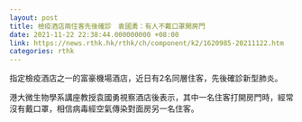 ```yaml
---
layout: post
title: 檢疫酒店兩住客先後確診　袁國勇：有人不戴口罩開房門
date: 2021-11-22 22:38:44.000000000 +08:00
link: https://news.rthk.hk/rthk/ch/component/k2/1620985-20211122.htm
categories: rthk
---
```


指定檢疫酒店之一的富豪機場酒店，近日有2名同層住客，先後確診新型肺炎。

港大微生物學系講座教授袁國勇視察酒店後表示，其中一名住客打開房門時，經常沒有戴口罩，相信病毒經空氣傳染對面房另一名住客。
